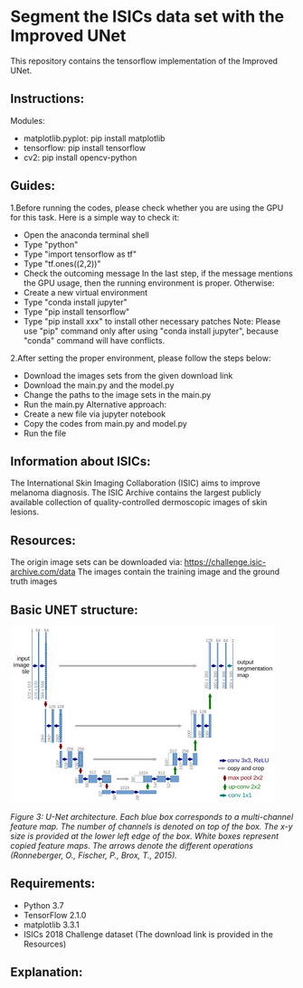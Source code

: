 # Segment the ISICs data set with the Improved UNet
This repository contains the tensorflow implementation of the Improved UNet.

## Instructions:
Modules:
- matplotlib.pyplot: pip install matplotlib
- tensorflow: pip install tensorflow
- cv2: pip install opencv-python

## Guides:
1.Before running the codes, please check whether you are using the GPU for this task.
Here is a simple way to check it:
- Open the anaconda terminal shell
- Type "python"
- Type "import tensorflow as tf"
- Type "tf.ones((2,2))"
- Check the outcoming message
In the last step, if the message mentions the GPU usage, then the running environment is proper.
Otherwise:
- Create a new virtual environment
- Type "conda install jupyter"
- Type "pip install tensorflow"
- Type "pip install xxx" to install other necessary patches
Note: Please use "pip" command only after using "conda install jupyter", because "conda" command will have conflicts.

2.After setting the proper environment, please follow the steps below:
- Download the images sets from the given download link 
- Download the main.py and the model.py
- Change the paths to the image sets in the main.py
- Run the main.py
Alternative approach:
- Create a new file via jupyter notebook
- Copy the codes from main.py and model.py
- Run the file

## Information about ISICs:
The International Skin Imaging Collaboration (ISIC) aims to improve melanoma diagnosis. The ISIC Archive contains the largest publicly available collection of quality-controlled dermoscopic images of skin lesions.

## Resources: 
The origin image sets can be downloaded via: https://challenge.isic-archive.com/data
The images contain the training image and the ground truth images

## Basic UNET structure:
![](./u-net-architecture.png)

*Figure 3: U-Net architecture. Each blue box corresponds to a multi-channel feature map. The number of channels is denoted on top of the box. The x-y size is provided at the lower left edge of the box. White boxes represent copied feature maps. The arrows denote the different operations (Ronneberger, O., Fischer, P., Brox, T., 2015).*

## Requirements:
- Python 3.7
- TensorFlow 2.1.0
- matplotlib 3.3.1
- ISICs 2018 Challenge dataset (The download link is provided in the Resources)

## Explanation: 
